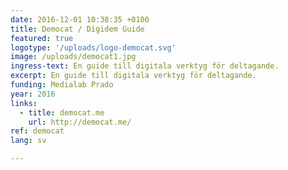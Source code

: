 ```yaml
---
date: 2016-12-01 10:38:35 +0100
title: Democat / Digidem Guide
featured: true
logotype: '/uploads/logo-democat.svg'
image: /uploads/democat1.jpg
ingress-text: En guide till digitala verktyg för deltagande.
excerpt: En guide till digitala verktyg för deltagande.
funding: Medialab Prado
year: 2016
links:
  - title: democat.me
    url: http://democat.me/
ref: democat
lang: sv

---
```

